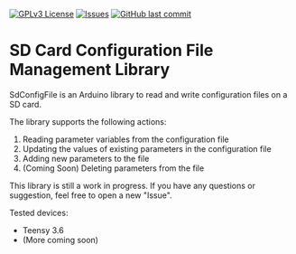 [![GPLv3 License](https://img.shields.io/badge/License-MIT%20v3-yellow.svg)](https://opensource.org/licenses/)
[![Issues](https://img.shields.io/github/issues-raw/chillibasket/SdConfigFile.svg?maxAge=25000)](https://github.com/chillibasket/SdConfigFile/issues)
[![GitHub last commit](https://img.shields.io/github/last-commit/chillibasket/SdConfigFile.svg?style=flat)](https://github.com/chillibasket/SdConfigFile/commits/master)

# SD Card Configuration File Management Library
SdConfigFile is an Arduino library to read and write configuration files on a SD card.

The library supports the following actions:
1. Reading parameter variables from the configuration file
2. Updating the values of existing parameters in the configuration file
3. Adding new parameters to the file
4. (Coming Soon) Deleting parameters from the file

This library is still a work in progress. If you have any questions or suggestion, feel free to open a new "Issue".

Tested devices:
* Teensy 3.6
* (More coming soon)